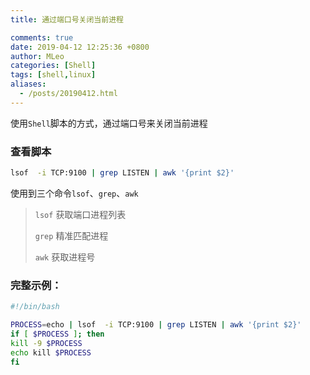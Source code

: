 ```yaml
---
title: 通过端口号关闭当前进程

comments: true
date: 2019-04-12 12:25:36 +0800
author: MLeo
categories: [Shell] 
tags: [shell,linux]
aliases:
  - /posts/20190412.html
---
```


使用`Shell`脚本的方式，通过端口号来关闭当前进程


### 查看脚本

```bash
lsof  -i TCP:9100 | grep LISTEN | awk '{print $2}'
````

使用到三个命令`lsof`、`grep`、`awk`

> `lsof` 获取端口进程列表
> 
> `grep` 精准匹配进程
> 
> `awk` 获取进程号  

### 完整示例：

```bash 
#!/bin/bash

PROCESS=echo | lsof  -i TCP:9100 | grep LISTEN | awk '{print $2}'
if [ $PROCESS ]; then
kill -9 $PROCESS
echo kill $PROCESS
fi
```